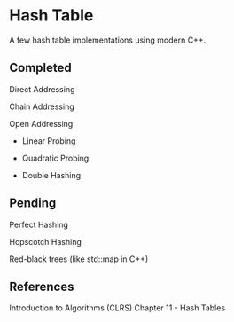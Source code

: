 # Hash Table

A few hash table implementations using modern C++.

## Completed

Direct Addressing

Chain Addressing

Open Addressing

* Linear Probing

* Quadratic Probing

* Double Hashing

## Pending

Perfect Hashing

Hopscotch Hashing

Red-black trees (like std::map in C++)

## References

Introduction to Algorithms (CLRS) Chapter 11 - Hash Tables

